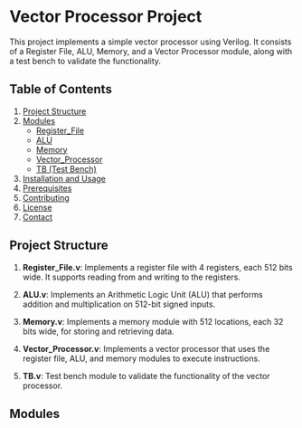 # Vector Processor Project

This project implements a simple vector processor using Verilog. It consists of a Register File, ALU, Memory, and a Vector Processor module, along with a test bench to validate the functionality.

## Table of Contents

1. [Project Structure](#project-structure)
2. [Modules](#modules)
   - [Register_File](#register_file)
   - [ALU](#alu)
   - [Memory](#memory)
   - [Vector_Processor](#vector_processor)
   - [TB (Test Bench)](#tb-test-bench)
3. [Installation and Usage](#installation-and-usage)
4. [Prerequisites](#prerequisites)
5. [Contributing](#contributing)
6. [License](#license)
7. [Contact](#contact)

## Project Structure

1. **Register_File.v**: Implements a register file with 4 registers, each 512 bits wide. It supports reading from and writing to the registers.

2. **ALU.v**: Implements an Arithmetic Logic Unit (ALU) that performs addition and multiplication on 512-bit signed inputs.

3. **Memory.v**: Implements a memory module with 512 locations, each 32 bits wide, for storing and retrieving data.

4. **Vector_Processor.v**: Implements a vector processor that uses the register file, ALU, and memory modules to execute instructions.

5. **TB.v**: Test bench module to validate the functionality of the vector processor.

## Modules
